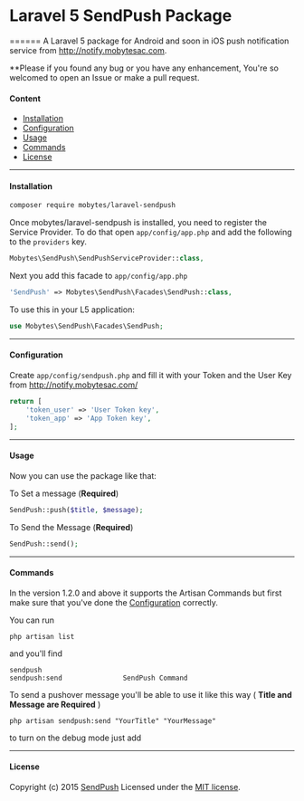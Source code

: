 # Laravel 5 SendPush Package
======
A Laravel 5 package for Android and soon in iOS push notification service from http://notify.mobytesac.com.

**Please if you found any bug or you have any enhancement, You're so welcomed to open an Issue or make a pull request.

#### Content
- [Installation](#installation)
- [Configuration](#configuration)
- [Usage](#usage)
- [Commands](#commands)
- [License](#license)

----------


#### Installation

```bash
composer require mobytes/laravel-sendpush
```


Once mobytes/laravel-sendpush is installed, you need to register the Service Provider. To do that open `app/config/app.php` and add the following to the `providers` key.

```php
Mobytes\SendPush\SendPushServiceProvider::class,
```

Next you add this facade to `app/config/app.php`

```php
'SendPush' => Mobytes\SendPush\Facades\SendPush::class,
```

To use this in your L5 application:

```php
use Mobytes\SendPush\Facades\SendPush;
```

----------


#### Configuration

Create `app/config/sendpush.php`  and fill it with your Token and the User Key from http://notify.mobytesac.com/

```php
return [
    'token_user' => 'User Token key',
    'token_app' => 'App Token key',
];
```

----------

#### Usage
Now you can use the package like that:

To Set a message (**Required**)
```php
SendPush::push($title, $message);
```
To Send the Message (**Required**)
```php
SendPush::send();
```


----------
#### Commands

In the version 1.2.0 and above it supports the Artisan Commands but first make sure that you've done the [Configuration](#configuration) correctly.

You can run

    php artisan list
and you'll find

    sendpush
    sendpush:send               SendPush Command

To send a pushover message you'll be able to use it like this way ( **Title and Message are Required** )

    php artisan sendpush:send "YourTitle" "YourMessage"
to turn on the debug mode just add

----------


#### License

Copyright (c) 2015 [SendPush][1] Licensed under the [MIT license][2].


  [1]: http://notify.mobytesac.com/
  [2]: https://github.com/evervasquez/laravel-sendpush/blob/master/LICENSE
